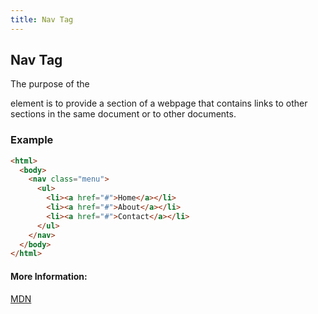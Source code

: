 ```yaml
---
title: Nav Tag
---
```

## Nav Tag

The purpose of the <nav> element is to provide a section of a webpage that contains links to other sections in the same document or to other documents.

### Example

```html
<html>
  <body>
    <nav class="menu">
      <ul>
        <li><a href="#">Home</a></li>
        <li><a href="#">About</a></li>
        <li><a href="#">Contact</a></li>
      </ul>
    </nav>
  </body>
</html>
```

#### More Information:
[MDN](https://developer.mozilla.org/en-US/docs/Web/HTML/Element/nav)
